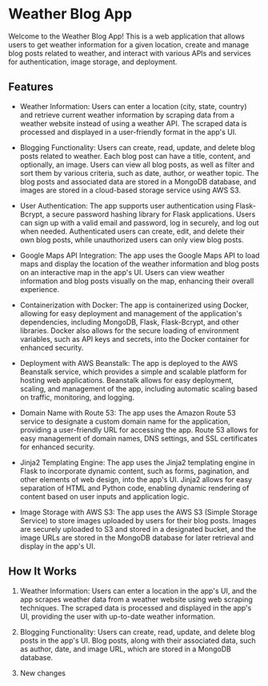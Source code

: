 # Weather Blog App

Welcome to the Weather Blog App! This is a web application that allows users to get weather information for a given location, create and manage blog posts related to weather, and interact with various APIs and services for authentication, image storage, and deployment.

## Features

- Weather Information: Users can enter a location (city, state, country) and retrieve current weather information by scraping data from a weather website instead of using a weather API. The scraped data is processed and displayed in a user-friendly format in the app's UI.

- Blogging Functionality: Users can create, read, update, and delete blog posts related to weather. Each blog post can have a title, content, and optionally, an image. Users can view all blog posts, as well as filter and sort them by various criteria, such as date, author, or weather topic. The blog posts and associated data are stored in a MongoDB database, and images are stored in a cloud-based storage service using AWS S3.

- User Authentication: The app supports user authentication using Flask-Bcrypt, a secure password hashing library for Flask applications. Users can sign up with a valid email and password, log in securely, and log out when needed. Authenticated users can create, edit, and delete their own blog posts, while unauthorized users can only view blog posts.

- Google Maps API Integration: The app uses the Google Maps API to load maps and display the location of the weather information and blog posts on an interactive map in the app's UI. Users can view weather information and blog posts visually on the map, enhancing their overall experience.

- Containerization with Docker: The app is containerized using Docker, allowing for easy deployment and management of the application's dependencies, including MongoDB, Flask, Flask-Bcrypt, and other libraries. Docker also allows for the secure loading of environment variables, such as API keys and secrets, into the Docker container for enhanced security.

- Deployment with AWS Beanstalk: The app is deployed to the AWS Beanstalk service, which provides a simple and scalable platform for hosting web applications. Beanstalk allows for easy deployment, scaling, and management of the app, including automatic scaling based on traffic, monitoring, and logging.

- Domain Name with Route 53: The app uses the Amazon Route 53 service to designate a custom domain name for the application, providing a user-friendly URL for accessing the app. Route 53 allows for easy management of domain names, DNS settings, and SSL certificates for enhanced security.

- Jinja2 Templating Engine: The app uses the Jinja2 templating engine in Flask to incorporate dynamic content, such as forms, pagination, and other elements of web design, into the app's UI. Jinja2 allows for easy separation of HTML and Python code, enabling dynamic rendering of content based on user inputs and application logic.

- Image Storage with AWS S3: The app uses the AWS S3 (Simple Storage Service) to store images uploaded by users for their blog posts. Images are securely uploaded to S3 and stored in a designated bucket, and the image URLs are stored in the MongoDB database for later retrieval and display in the app's UI.

## How It Works

1. Weather Information: Users can enter a location in the app's UI, and the app scrapes weather data from a weather website using web scraping techniques. The scraped data is processed and displayed in the app's UI, providing the user with up-to-date weather information.

2. Blogging Functionality: Users can create, read, update, and delete blog posts in the app's UI. Blog posts, along with their associated data, such as author, date, and image URL, which are stored in a MongoDB database.


3. New changes
